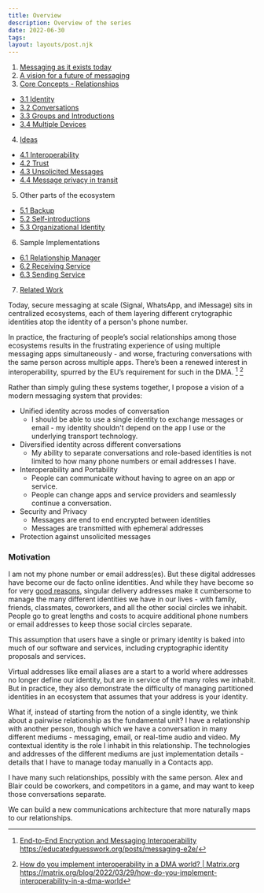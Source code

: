```yaml
---
title: Overview
description: Overview of the series
date: 2022-06-30
tags:
layout: layouts/post.njk
---
```

1. [Messaging as it exists today](/posts/1-Messaging-Today)
2. [A vision for a future of messaging](/posts/2-Vision)
3. [Core Concepts - Relationships](/posts/3-Relationships)
  - [3.1 Identity](/posts/3.1-Identity)
  - [3.2 Conversations](/posts/3.2-Conversations)
  - [3.3 Groups and Introductions](/posts/3.3-Groups)
  - [3.4 Multiple Devices](/posts/3.4-Devices)
4. [Ideas](/posts/4-Ideas)
  - [4.1 Interoperability](/posts/4.1-Interoperability)
  - [4.2 Trust](/posts/4.2-Trust)
  - [4.3 Unsolicited Messages](/posts/4.3-Unsolicited-Messages)
  - [4.4 Message privacy in transit](/posts/4.4-Transit-Privacy)
5. Other parts of the ecosystem
  - [5.1 Backup](/posts/5.1-Backup)
  - [5.2 Self-introductions](/posts/5.2-Self-introductions)
  - [5.3 Organizational Identity](/posts/5.3-Organizations)
6. Sample Implementations
  - [6.1 Relationship Manager](/posts/6.1-Relationship-Manager)
  - [6.2 Receiving Service](/posts/6.2-Receiving-Service)
  - [6.3 Sending Service](/posts/6.3-Sending-Service)
7. [Related Work](/posts/7-Related-Work)

Today, secure messaging at scale (Signal, WhatsApp, and iMessage) sits in centralized ecosystems, each of them layering different crytographic identities atop the identity of a person's phone number.

In practice, the fracturing of people’s social relationships among those ecosystems results in the frustrating experience of using multiple messaging apps simultaneously - and worse, fracturing conversations with the same person across multiple apps. There’s been a renewed interest in interoperability, spurred by the EU’s requirement for such in the DMA. [^1] [^2]

Rather than simply guling these systems together, I propose a vision of a modern messaging system that provides:
- Unified identity across modes of conversation
  - I should be able to use a single identity to exchange messages or email - my identity shouldn't depend on the app I use or the underlying transport technology.
- Diversified identity across different conversations
  - My ability to separate conversations and role-based identities is not limited to how many phone numbers or email addresses I have.
- Interoperability and Portability
  - People can communicate without having to agree on an app or service.
  - People can change apps and service providers and seamlessly continue a conversation.
- Security and Privacy
  - Messages are end to end encrypted between identities
  - Messages are transmitted with ephemeral addresses
- Protection against unsolicited messages

### Motivation

I am not my phone number or email address(es). But these digital addresses have become our de facto online identities. And while they have become so for very [good reasons](/posts/1-Messaging-Today), singular delivery addresses make it cumbersome to manage the many different identities we have in our lives - with family, friends, classmates, coworkers, and all the other social circles we inhabit. People go to great lengths and costs to acquire additional phone numbers or email addresses to keep those social circles separate.

This assumption that users have a single or primary identity is baked into much of our software and services, including cryptographic identity proposals and services.

Virtual addresses like email aliases are a start to a world where addresses no longer define our identity, but are in service of the many roles we inhabit. But in practice, they also demonstrate the difficulty of managing partitioned identities in an ecosystem that assumes that your address is your identity.

What if, instead of starting from the notion of a single identity, we think about a pairwise relationship as the fundamental unit? I have a relationship with another person, though which we have a conversation in many different mediums - messaging, email, or real-time audio and video. My contextual identity is the role I inhabit in this relationship. The technologies and addresses of the different mediums are just implementation details - details that I have to manage today manually in a Contacts app.

I have many such relationships, possibly with the same person. Alex and Blair could be coworkers, and competitors in a game, and may want to keep those conversations separate.

We can build a new communications architecture that more naturally maps to our relationships. 

[^1]: [End-to-End Encryption and Messaging Interoperability](https://educatedguesswork.org/posts/messaging-e2e/) https://educatedguesswork.org/posts/messaging-e2e/

[^2]: [How do you implement interoperability in a DMA world? | Matrix.org](https://matrix.org/blog/2022/03/29/how-do-you-implement-interoperability-in-a-dma-world) https://matrix.org/blog/2022/03/29/how-do-you-implement-interoperability-in-a-dma-world

